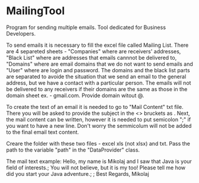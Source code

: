 # MailingTool
Program for sending multiple emails. Tool dedicated for Business Developers.

To send emails it is necessary to fill the excel file called Mailing List. There are 4 separeted sheets - "Companies" where are receivers' addresses, "Black List" where are addresses that emails cannnot be delivered to, "Domains" where are email domains that we do not want to send emails and "User" where are login and password. The domains and the black list parts are separated to avoide the situation that we send an email to the general address, but we have a contact with a particular person. The emails will not be delivered to any receivers if their domains are the same as those in the domain sheet ex. - gmail.com. Provide domain witout @.

To create the text of an email it is needed to go to "Mail Content" txt file. There you will be asked to provide the subject in the <> bruckets as <Your title text>. Next, the mail content can be written, however it is needed to put semicolon ";" if you want to have a new line. Don't worry the semmicolum will not be added to the final email text content.
  
Creare the folder with these two files - excel xls (not xlsx) and txt. Pass the path to the variable "path" in the "DataProvider" class.

The mail text example: 
<The cooperation proporsal>
Hello,
my name is Mikolaj and I saw that Java is your field of interests.;
You will not believe, but it is my too! Please tell me how did you start your Java adventure.;
;
Best Regards,
Mikolaj
